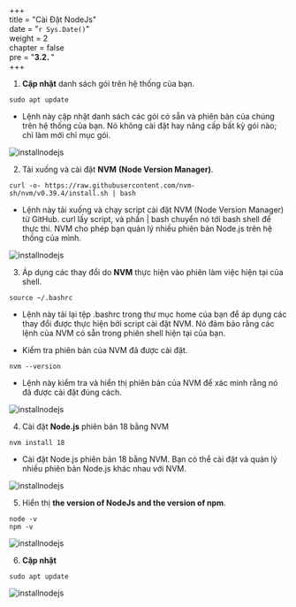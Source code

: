 +++  
title = "Cài Đặt NodeJs"  
date = "`r Sys.Date()`"  
weight = 2  
chapter = false  
pre = "<b>3.2. </b>"  
+++  

1. **Cập nhật** danh sách gói trên hệ thống của bạn.

```
sudo apt update
```
- Lệnh này cập nhật danh sách các gói có sẵn và phiên bản của chúng trên hệ thống của bạn. Nó không cài đặt hay nâng cấp bất kỳ gói nào; chỉ làm mới chỉ mục gói.

![installnodejs](/Deploying-a-Multi-Model-and-Multi-RAG-Powered-Chatbot-Using-AWS-CDK-on-AWS/images/3-setupproject/2-installnodejs/001-2-installnodejs.png?width=90pc)



2. Tải xuống và cài đặt **NVM** **(Node Version Manager)**.
```
curl -o- https://raw.githubusercontent.com/nvm-sh/nvm/v0.39.4/install.sh | bash
```
- Lệnh này tải xuống và chạy script cài đặt NVM (Node Version Manager) từ GitHub. curl lấy script, và phần | bash chuyển nó tới bash shell để thực thi. NVM cho phép bạn quản lý nhiều phiên bản Node.js trên hệ thống của mình.


![installnodejs](/Deploying-a-Multi-Model-and-Multi-RAG-Powered-Chatbot-Using-AWS-CDK-on-AWS/images/3-setupproject/2-installnodejs/002-2-installnodejs.png?width=90pc)

3. Áp dụng các thay đổi do **NVM** thực hiện vào phiên làm việc hiện tại của shell.
```
source ~/.bashrc
```
- Lệnh này tải lại tệp .bashrc trong thư mục home của bạn để áp dụng các thay đổi được thực hiện bởi script cài đặt NVM. Nó đảm bảo rằng các lệnh của NVM có sẵn trong phiên shell hiện tại của bạn.

- Kiểm tra phiên bản của NVM đã được cài đặt.
```
nvm --version
```
   - Lệnh này kiểm tra và hiển thị phiên bản của NVM để xác minh rằng nó đã được cài đặt đúng cách.

![installnodejs](/Deploying-a-Multi-Model-and-Multi-RAG-Powered-Chatbot-Using-AWS-CDK-on-AWS/images/3-setupproject/2-installnodejs/003-2-installnodejs.png?width=90pc)

4. Cài đặt **Node.js** phiên bản 18 bằng NVM
```
nvm install 18
```
- Cài đặt Node.js phiên bản 18 bằng NVM. Bạn có thể cài đặt và quản lý nhiều phiên bản Node.js khác nhau với NVM.

![installnodejs](/Deploying-a-Multi-Model-and-Multi-RAG-Powered-Chatbot-Using-AWS-CDK-on-AWS/images/3-setupproject/2-installnodejs/004-2-installnodejs.png?width=90pc)

5. Hiển thị **the version of NodeJs and the version of npm**.
```
node -v
npm -v
```

![installnodejs](/Deploying-a-Multi-Model-and-Multi-RAG-Powered-Chatbot-Using-AWS-CDK-on-AWS/images/3-setupproject/2-installnodejs/005-2-installnodejs.png?width=90pc)

6. **Cập nhật**
```
sudo apt update
```

![installnodejs](/Deploying-a-Multi-Model-and-Multi-RAG-Powered-Chatbot-Using-AWS-CDK-on-AWS/images/3-setupproject/2-installnodejs/006-2-installnodejs.png?width=90pc)